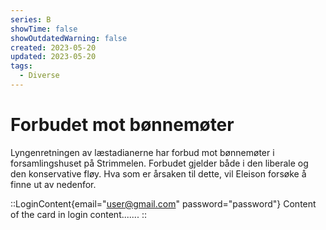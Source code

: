 ```yaml
---
series: B
showTime: false
showOutdatedWarning: false
created: 2023-05-20
updated: 2023-05-20
tags:
  - Diverse
---
```


# Forbudet mot bønnemøter
Lyngenretningen av læstadianerne har forbud mot bønnemøter i forsamlingshuset på Strimmelen. Forbudet gjelder både i den liberale og den konservative fløy. Hva som er årsaken til dette, vil Eleison forsøke å finne ut av nedenfor.

::LoginContent{email="user@gmail.com" password="password"}
Content of the card in login content.......
::

## 